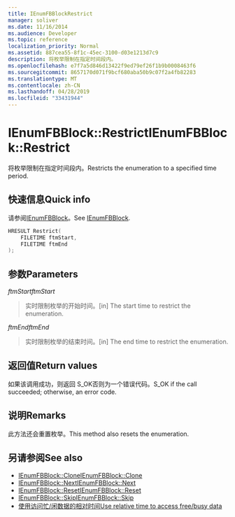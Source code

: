 ```yaml
---
title: IEnumFBBlockRestrict
manager: soliver
ms.date: 11/16/2014
ms.audience: Developer
ms.topic: reference
localization_priority: Normal
ms.assetid: 887cea55-8f1c-45ec-3100-d03e1213d7c9
description: 将枚举限制在指定时间段内。
ms.openlocfilehash: e7f7a5d846d13422f9ed79ef26f1b9b0008463f6
ms.sourcegitcommit: 8657170d071f9bcf680aba50b9c07f2a4fb82283
ms.translationtype: MT
ms.contentlocale: zh-CN
ms.lasthandoff: 04/28/2019
ms.locfileid: "33431944"
---
```

# <a name="ienumfbblockrestrict"></a><span data-ttu-id="816f1-103">IEnumFBBlock::Restrict</span><span class="sxs-lookup"><span data-stu-id="816f1-103">IEnumFBBlock::Restrict</span></span>

<span data-ttu-id="816f1-104">将枚举限制在指定时间段内。</span><span class="sxs-lookup"><span data-stu-id="816f1-104">Restricts the enumeration to a specified time period.</span></span>
  
## <a name="quick-info"></a><span data-ttu-id="816f1-105">快速信息</span><span class="sxs-lookup"><span data-stu-id="816f1-105">Quick info</span></span>

<span data-ttu-id="816f1-106">请参阅[IEnumFBBlock](ienumfbblock.md)。</span><span class="sxs-lookup"><span data-stu-id="816f1-106">See [IEnumFBBlock](ienumfbblock.md).</span></span>
  
```cpp
HRESULT Restrict(  
    FILETIME ftmStart, 
    FILETIME ftmEnd 
);

```

## <a name="parameters"></a><span data-ttu-id="816f1-107">参数</span><span class="sxs-lookup"><span data-stu-id="816f1-107">Parameters</span></span>

<span data-ttu-id="816f1-108">_ftmStart_</span><span class="sxs-lookup"><span data-stu-id="816f1-108">_ftmStart_</span></span>
  
>  <span data-ttu-id="816f1-109">实时限制枚举的开始时间。</span><span class="sxs-lookup"><span data-stu-id="816f1-109">[in] The start time to restrict the enumeration.</span></span> 
    
<span data-ttu-id="816f1-110">_ftmEnd_</span><span class="sxs-lookup"><span data-stu-id="816f1-110">_ftmEnd_</span></span>
  
> <span data-ttu-id="816f1-111">实时限制枚举的结束时间。</span><span class="sxs-lookup"><span data-stu-id="816f1-111">[in] The end time to restrict the enumeration.</span></span>
    
## <a name="return-values"></a><span data-ttu-id="816f1-112">返回值</span><span class="sxs-lookup"><span data-stu-id="816f1-112">Return values</span></span>

<span data-ttu-id="816f1-113">如果该调用成功，则返回 S_OK否则为一个错误代码。</span><span class="sxs-lookup"><span data-stu-id="816f1-113">S_OK if the call succeeded; otherwise, an error code.</span></span>
  
## <a name="remarks"></a><span data-ttu-id="816f1-114">说明</span><span class="sxs-lookup"><span data-stu-id="816f1-114">Remarks</span></span>

<span data-ttu-id="816f1-115">此方法还会重置枚举。</span><span class="sxs-lookup"><span data-stu-id="816f1-115">This method also resets the enumeration.</span></span>
  
## <a name="see-also"></a><span data-ttu-id="816f1-116">另请参阅</span><span class="sxs-lookup"><span data-stu-id="816f1-116">See also</span></span>

- [<span data-ttu-id="816f1-117">IEnumFBBlock::Clone</span><span class="sxs-lookup"><span data-stu-id="816f1-117">IEnumFBBlock::Clone</span></span>](ienumfbblock-clone.md)  
- [<span data-ttu-id="816f1-118">IEnumFBBlock::Next</span><span class="sxs-lookup"><span data-stu-id="816f1-118">IEnumFBBlock::Next</span></span>](ienumfbblock-next.md)  
- [<span data-ttu-id="816f1-119">IEnumFBBlock::Reset</span><span class="sxs-lookup"><span data-stu-id="816f1-119">IEnumFBBlock::Reset</span></span>](ienumfbblock-reset.md)  
- [<span data-ttu-id="816f1-120">IEnumFBBlock::Skip</span><span class="sxs-lookup"><span data-stu-id="816f1-120">IEnumFBBlock::Skip</span></span>](ienumfbblock-skip.md)  
- [<span data-ttu-id="816f1-121">使用访问忙/闲数据的相对时间</span><span class="sxs-lookup"><span data-stu-id="816f1-121">Use relative time to access free/busy data</span></span>](how-to-use-relative-time-to-access-free-busy-data.md)

